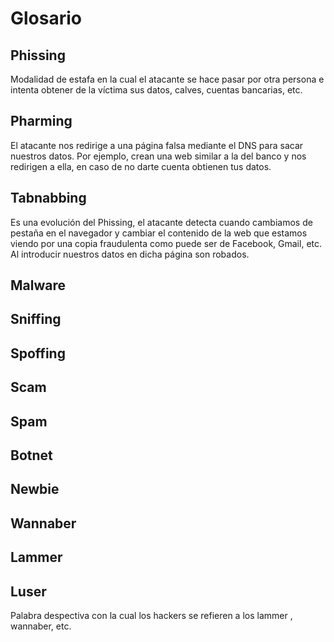 Glosario
========

Phissing
----------

Modalidad de estafa en la cual el atacante se hace pasar por otra persona e intenta obtener de la víctima sus datos, calves, cuentas bancarias, etc.

Pharming
---------

El atacante nos redirige a una página falsa mediante el DNS para sacar nuestros datos. Por ejemplo, crean una web similar a la del banco y nos redirigen a ella, en caso de no darte cuenta obtienen tus datos.

Tabnabbing
----------

Es una evolución del Phissing, el atacante detecta cuando cambiamos de pestaña en el navegador y cambiar el contenido de la web que estamos viendo por una copia fraudulenta como puede ser de Facebook, Gmail, etc. Al introducir nuestros datos en dicha página son robados.

Malware
---------


Sniffing
---------


Spoffing
--------


Scam
-----


Spam
-----


Botnet
-------


Newbie
-------


Wannaber
---------


Lammer
-------


Luser
-------

Palabra despectiva con la cual los hackers se refieren a los lammer , wannaber, etc.